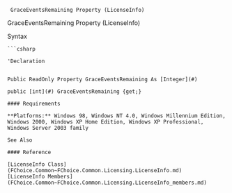 ﻿     GraceEventsRemaining Property (LicenseInfo)                                                   

GraceEventsRemaining Property (LicenseInfo)

Syntax

```vbnet
```csharp

'Declaration
 

Public ReadOnly Property GraceEventsRemaining As [Integer](#)

public [int](#) GraceEventsRemaining {get;}

#### Requirements

**Platforms:** Windows 98, Windows NT 4.0, Windows Millennium Edition, Windows 2000, Windows XP Home Edition, Windows XP Professional, Windows Server 2003 family

See Also

#### Reference

[LicenseInfo Class](FChoice.Common~FChoice.Common.Licensing.LicenseInfo.md)  
[LicenseInfo Members](FChoice.Common~FChoice.Common.Licensing.LicenseInfo_members.md)